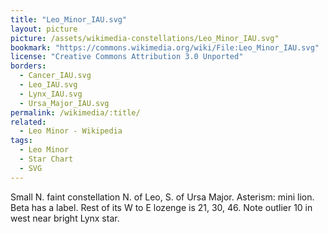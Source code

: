 ```yaml
---
title: "Leo_Minor_IAU.svg"
layout: picture
picture: /assets/wikimedia-constellations/Leo_Minor_IAU.svg"
bookmark: "https://commons.wikimedia.org/wiki/File:Leo_Minor_IAU.svg"
license: "Creative Commons Attribution 3.0 Unported"
borders:
  - Cancer_IAU.svg
  - Leo_IAU.svg
  - Lynx_IAU.svg
  - Ursa_Major_IAU.svg
permalink: /wikimedia/:title/
related:
  - Leo Minor - Wikipedia
tags:
  - Leo Minor
  - Star Chart
  - SVG
---
```

Small N. faint constellation N. of Leo, S. of Ursa Major. Asterism: mini lion. Beta has a label. Rest of its W to E lozenge is 21, 30, 46. Note outlier 10 in west near bright Lynx star.
